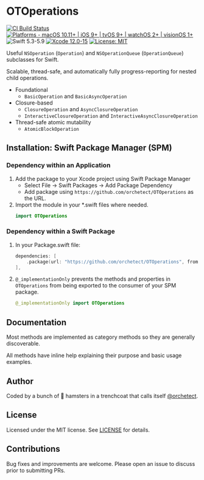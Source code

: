 # OTOperations

[![CI Build Status](https://github.com/orchetect/OTOperations/actions/workflows/build.yml/badge.svg)](https://github.com/orchetect/OTOperations/actions/workflows/build.yml) [![Platforms - macOS 10.11+ | iOS 9+ | tvOS 9+ | watchOS 2+ | visionOS 1+](https://img.shields.io/badge/platforms-macOS%2010.11+%20|%20iOS%209+%20|%20tvOS%209+%20|%20watchOS%202+%20|%20visionOS%201+-lightgrey.svg?style=flat)](https://developer.apple.com/swift) ![Swift 5.3-5.9](https://img.shields.io/badge/Swift-5.3–5.9-orange.svg?style=flat) [![Xcode 12.0-15](https://img.shields.io/badge/Xcode-12.0–15-blue.svg?style=flat)](https://developer.apple.com/swift) [![License: MIT](http://img.shields.io/badge/license-MIT-lightgrey.svg?style=flat)](https://github.com/orchetect/OTOperations/blob/main/LICENSE)

Useful `NSOperation` (`Operation`) and `NSOperationQueue` (`OperationQueue`) subclasses for Swift.

Scalable, thread-safe, and automatically fully progress-reporting for nested child operations.

- Foundational
  - `BasicOperation` and `BasicAsyncOperation`
- Closure-based
  - `ClosureOperation` and `AsyncClosureOperation`
  - `InteractiveClosureOperation` and `InteractiveAsyncClosureOperation`
- Thread-safe atomic mutability
  - `AtomicBlockOperation`

## Installation: Swift Package Manager (SPM)

### Dependency within an Application

1. Add the package to your Xcode project using Swift Package Manager
   - Select File → Swift Packages → Add Package Dependency
   - Add package using  `https://github.com/orchetect/OTOperations` as the URL.
2. Import the module in your *.swift files where needed.
   ```swift
   import OTOperations
   ```

### Dependency within a Swift Package

1. In your Package.swift file:

   ```swift
   dependencies: [
       .package(url: "https://github.com/orchetect/OTOperations", from: "1.0.0")
   ],
   ```
   
2. `@_implementationOnly` prevents the methods and properties in `OTOperations` from being exported to the consumer of your SPM package.

   ```swift
   @_implementationOnly import OTOperations
   ```

## Documentation

Most methods are implemented as category methods so they are generally discoverable.

All methods have inline help explaining their purpose and basic usage examples.

## Author

Coded by a bunch of 🐹 hamsters in a trenchcoat that calls itself [@orchetect](https://github.com/orchetect).

## License

Licensed under the MIT license. See [LICENSE](https://github.com/orchetect/OTOperations/blob/master/LICENSE) for details.

## Contributions

Bug fixes and improvements are welcome. Please open an issue to discuss prior to submitting PRs.
